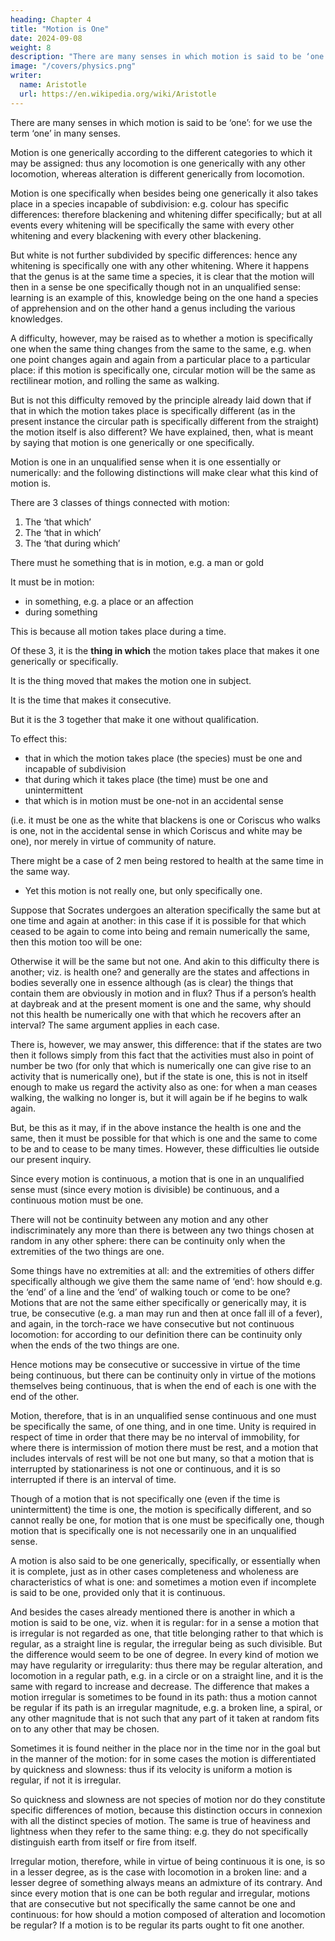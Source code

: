 ```yaml
---
heading: Chapter 4
title: "Motion is One"
date: 2024-09-08
weight: 8
description: "There are many senses in which motion is said to be ‘one’"
image: "/covers/physics.png"
writer:
  name: Aristotle 
  url: https://en.wikipedia.org/wiki/Aristotle
---
```



There are many senses in which motion is said to be ‘one’: for we use the term ‘one’ in
many senses.

Motion is one generically according to the different categories to which it may be
assigned: thus any locomotion is one generically with any other locomotion, whereas
alteration is different generically from locomotion.

Motion is one specifically when besides being one generically it also takes place in a
species incapable of subdivision: e.g. colour has specific differences: therefore
blackening and whitening differ specifically; but at all events every whitening will be
specifically the same with every other whitening and every blackening with every other
blackening. 

But white is not further subdivided by specific differences: hence any whitening is specifically one with any other whitening. Where it happens that the genus is at the same time a species, it is clear that the motion will then in a sense be one specifically though not in an unqualified sense: learning is an example of this,
knowledge being on the one hand a species of apprehension and on the other hand a
genus including the various knowledges. 

A difficulty, however, may be raised as to whether a motion is specifically one when the same thing changes from the same to the same, e.g. when one point changes again and again from a particular place to a
particular place: if this motion is specifically one, circular motion will be the same as
rectilinear motion, and rolling the same as walking.

But is not this difficulty removed by the principle already laid down that if that in which the motion takes place is specifically different (as in the present instance the circular path is specifically different from the straight) the motion itself is also different? We have explained, then, what is meant by saying that motion is one generically or one specifically. 

Motion is one in an unqualified sense when it is one essentially or numerically: and the following distinctions will make clear what this kind of motion is.


There are 3 classes of things connected with motion:

1. The ‘that which’
2. The ‘that in which’
3. The ‘that during which’

There must he something that is in motion, e.g. a man or gold

It must be in motion:
- in something, e.g. a place or an affection
- during something

This is because all motion takes place during a time.

Of these 3, it is the **thing in which** the motion takes place that makes it one generically or specifically.

It is the thing moved that makes the motion one in subject.

It is the time that makes it consecutive.

But it is the 3 together that make it one without qualification.

To effect this:
- that in which the motion takes place (the species) must be one and incapable of subdivision
- that during which it takes place (the time) must be one and unintermittent
- that which is in motion must be one-not in an accidental sense

(i.e. it must be one as the white that blackens is one or Coriscus who walks is one, not in the accidental sense in which Coriscus and white may be one), nor merely in virtue of community of nature.

There might be a case of 2 men being restored to health at the same time in the same way.
- Yet this motion is not really one, but only specifically one.

 <!-- such as from inflammation of the eye.  -->

Suppose that Socrates undergoes an alteration specifically the same but at one time and again at another: in this case if it is possible for that which ceased to be again to come into being and remain numerically the same, then this motion too will be one: 

Otherwise it will be the same but not one. And akin to this difficulty there is another;
viz. is health one? and generally are the states and affections in bodies severally one in
essence although (as is clear) the things that contain them are obviously in motion and in flux? Thus if a person’s health at daybreak and at the present moment is one and the
same, why should not this health be numerically one with that which he recovers after an
interval? The same argument applies in each case. 

There is, however, we may answer, this difference: that if the states are two then it follows simply from this fact that the activities must also in point of number be two (for only that which is numerically one can give rise to an activity that is numerically one), but if the state is one, this is not in itself enough to make us regard the activity also as one: for when a man ceases walking, the walking no longer is, but it will again be if he begins to walk again.

But, be this as it may, if in the above instance the health is one and the same, then it must be possible for that which is one and the same to come to be and to cease to be many times.
However, these difficulties lie outside our present inquiry.

Since every motion is continuous, a motion that is one in an unqualified sense must (since every motion is divisible) be continuous, and a continuous motion must be one.

There will not be continuity between any motion and any other indiscriminately any more than there is between any two things chosen at random in any other sphere: there can be continuity only when the extremities of the two things are one. 

Some things have no extremities at all: and the extremities of others differ specifically although we give them the same name of ‘end’: how should e.g. the ‘end’ of a line and the ‘end’ of walking touch or come to be one? Motions that are not the same either specifically or generically may, it is true, be consecutive (e.g. a man may run and then at once fall ill of a fever), and again, in the torch-race we have consecutive but not continuous locomotion: for according to our definition there can be continuity only when the ends of
the two things are one.

Hence motions may be consecutive or successive in virtue of the time being continuous, but there can be continuity only in virtue of the motions themselves being continuous, that is when the end of each is one with the end of the other.

Motion, therefore, that is in an unqualified sense continuous and one must be specifically the same, of one thing, and in one time. Unity is required in respect of time in order that there may be no interval of immobility, for where there is intermission of motion there must be rest, and a motion that includes intervals of rest will be not one but many, so that a motion that is interrupted by stationariness is not one or continuous, and it is so interrupted if there is an interval of time. 

Though of a motion that is not specifically one (even if the time is unintermittent) the time is one, the motion is specifically different, and so cannot really be one, for motion that is one must be
specifically one, though motion that is specifically one is not necessarily one in an
unqualified sense. 

<!-- We have now explained what we mean when we call a motion one
without qualification. -->

A motion is also said to be one generically, specifically, or essentially when it is complete, just as in other cases completeness and wholeness are characteristics of what is one: and sometimes a motion even if incomplete is said to be one, provided only that it is continuous.


And besides the cases already mentioned there is another in which a motion is said to be
one, viz. when it is regular: for in a sense a motion that is irregular is not regarded as
one, that title belonging rather to that which is regular, as a straight line is regular, the
irregular being as such divisible. But the difference would seem to be one of degree. In
every kind of motion we may have regularity or irregularity: thus there may be regular
alteration, and locomotion in a regular path, e.g. in a circle or on a straight line, and it is
the same with regard to increase and decrease. The difference that makes a motion irregular is sometimes to be found in its path: thus a motion cannot be regular if its path is an irregular magnitude, e.g. a broken line, a spiral, or any other magnitude that is not such that any part of it taken at random fits on to any other that may be chosen.

Sometimes it is found neither in the place nor in the time nor in the goal but in the manner of the motion: for in some cases the motion is differentiated by quickness and slowness: thus if its velocity is uniform a motion is regular, if not it is irregular.

So quickness and slowness are not species of motion nor do they constitute specific differences of motion, because this distinction occurs in connexion with all the distinct species of motion. The same is true of heaviness and lightness when they refer to the same thing: e.g. they do not specifically distinguish earth from itself or fire from itself. 

Irregular motion, therefore, while in virtue of being continuous it is one, is so in a lesser degree, as is the case with locomotion in a broken line: and a lesser degree of something always means an admixture of its contrary. And since every motion that is one can be both regular and irregular, motions that are consecutive but not specifically the same cannot be one and continuous: for how should a motion composed of alteration and
locomotion be regular? If a motion is to be regular its parts ought to fit one another.
